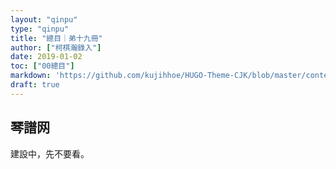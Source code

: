 ```yaml
---
layout: "qinpu"
type: "qinpu"
title: "總目｜弟十九冊"
author: ["柯棋瀚錄入"]
date: 2019-01-02
toc: ["00總目"]
markdown: 'https://github.com/kujihhoe/HUGO-Theme-CJK/blob/master/content/qinpu/00table/19.md'
draft: true
---
```


## 琴譜网

建設中，先不要看。
